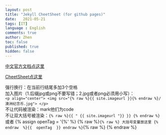 ```yaml
---
layout: post
title: "Jekyll CheetSheet (for github pages)"
date:   2021-05-21
tags: [IT]
language : English
comments: true
author: Zhen
toc: false
published: true
hidden: false
---
```

[中文官方文档点这里](http://jekyllcn.com/docs/templates/)
<!-- more -->

[CheetSheet点这里](https://gist.github.com/JJediny/a466eed62cee30ad45e2)

强行换行：在当前行结尾多加3个空格   
加入图片（1.后缀jpg或png不要写错；2.jpg或者png必须用小写）：    
`<p align="center"> <img src="{% raw %}{{ site.imageurl }}{% endraw %}/澳洲纪念币.jpg"> </p>`    
不让代码被渲染：mark他们为code   
不让双大括号被渲染：`{% raw %}{{ " {{ site.imageurl "}} }} {% endraw %}`或者
{%  assign  openTag  =  '{%'  %}  {%  raw  %}`{% raw %} 大括号变量放这里 {%  endraw  %}{{  openTag  }} endraw %}`{%  raw  %}  {%  endraw  %}



<!--stackedit_data:
eyJoaXN0b3J5IjpbMzU1NDk5MTY4LDEzNzc3MTE3NDQsODY0OD
AzMDUxLC0yMDk1NDY1NjYsNDI0MDMxNzU0LDIwODAzODQ5NTcs
MTcyNjQ1MDUwNSwxOTQxNjY2MzU5LC0zMTg4MjA5ODksLTEzNT
MxODQzMzUsMTU3NzQxNDc5MiwtMjAzNzE2MjcyOCwtMjEzMTk4
MDAxOSwtMTE3NjIzNjU5NiwtMjExMjg1NzU2MiwzMjI4OTU5Nj
ksLTcyMDg2MzQ0NSwtOTgyOTY5NzE3LDExNDAxOTAzOTgsLTcy
OTMyODMxM119
-->